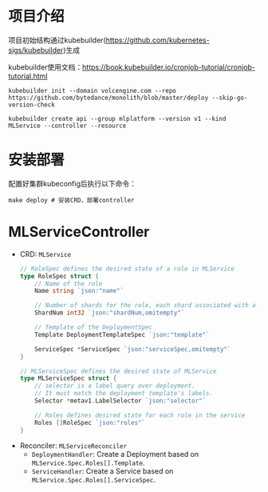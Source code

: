 # 项目介绍

项目初始结构通过kubebuilder(https://github.com/kubernetes-sigs/kubebuilder)生成

kubebuilder使用文档：https://book.kubebuilder.io/cronjob-tutorial/cronjob-tutorial.html

```
kubebuilder init --domain volcengine.com --repo https://github.com/bytedance/monolith/blob/master/deploy --skip-go-version-check

kubebuilder create api --group mlplatform --version v1 --kind MLService --controller --resource
```

# 安装部署

配置好集群kubeconfig后执行以下命令：

```
make deploy # 安装CRD，部署controller
```

# MLServiceController

- CRD: `MLService`
    ```go
    // RoleSpec defines the desired state of a role in MLService
    type RoleSpec struct {
        // Name of the role
        Name string `json:"name"`

        // Number of shards for the role, each shard associated with a Deployment
        ShardNum int32 `json:"shardNum,omitempty"`

        // Template of the DeploymentSpec
        Template DeploymentTemplateSpec `json:"template"`

        ServiceSpec *ServiceSpec `json:"serviceSpec,omitempty"`
    }

    // MLServiceSpec defines the desired state of MLService
    type MLServiceSpec struct {
        // selector is a label query over deployment.
        // It must match the deployment template's labels.
        Selector *metav1.LabelSelector `json:"selector"`

        // Roles defines desired state for each role in the service
        Roles []RoleSpec `json:"roles"`
    }
    ```
- Reconciler: `MLServiceReconciler`
    - `DeploymentHandler`: Create a Deployment based on `MLService.Spec.Roles[].Template`.
    - `ServiceHandler`: Create a Service based on `MLService.Spec.Roles[].ServiceSpec`.
